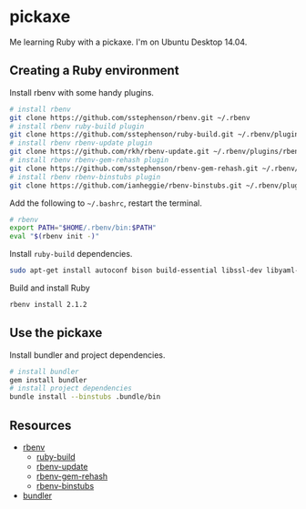 pickaxe
=======

Me learning Ruby with a pickaxe. I'm on Ubuntu Desktop 14.04.

## Creating a Ruby environment

Install rbenv with some handy plugins.

```bash
# install rbenv
git clone https://github.com/sstephenson/rbenv.git ~/.rbenv
# install rbenv ruby-build plugin
git clone https://github.com/sstephenson/ruby-build.git ~/.rbenv/plugins/ruby-build
# install rbenv rbenv-update plugin
git clone https://github.com/rkh/rbenv-update.git ~/.rbenv/plugins/rbenv-update
# install rbenv rbenv-gem-rehash plugin
git clone https://github.com/sstephenson/rbenv-gem-rehash.git ~/.rbenv/plugins/rbenv-gem-rehash
# install rbenv rbenv-binstubs plugin
git clone https://github.com/ianheggie/rbenv-binstubs.git ~/.rbenv/plugins/rbenv-binstubs
```

Add the following to `~/.bashrc`, restart the terminal.

```bash
# rbenv
export PATH="$HOME/.rbenv/bin:$PATH"
eval "$(rbenv init -)"
```

Install `ruby-build` dependencies.

```bash
sudo apt-get install autoconf bison build-essential libssl-dev libyaml-dev libreadline6 libreadline6-dev zlib1g zlib1g-dev
```

Build and install Ruby

```bash
rbenv install 2.1.2
```

## Use the pickaxe

Install bundler and project dependencies.

```bash
# install bundler
gem install bundler
# install project dependencies
bundle install --binstubs .bundle/bin
```



## Resources
* [rbenv](https://github.com/sstephenson/rbenv)
  * [ruby-build](https://github.com/sstephenson/ruby-build)
  * [rbenv-update](https://github.com/rkh/rbenv-update)
  * [rbenv-gem-rehash](https://github.com/sstephenson/rbenv-gem-rehash)
  * [rbenv-binstubs](https://github.com/ianheggie/rbenv-binstubs)
* [bundler](https://github.com/bundler/bundler/)
